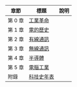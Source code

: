 | 章節 | 標題  |  說明  |
|----|--------|-----------|
| 第 0 章 | [工業革命](industry.html)  |   |
| 第 1 章 | [電的歷史](electrons.html)  |  |
| 第 2 章 |  [有線通訊](wired.html)  |   |
| 第 3 章 |  [無線通訊](wireless.html)  |   |
| 第 4 章 |  [半導體](semiconductor.html)  |   |
| 第 5 章 |  [電腦工業](computer.html)  |   |
| 附錄 |  [科技史年表](timeline.html)  |   |
